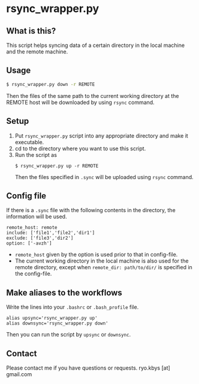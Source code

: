 # rsync_wrapper.py

## What is this?

This script helps syncing data of a certain directory in the local machine and the remote machine.

## Usage

```bash
$ rsync_wrapper.py down -r REMOTE
```
Then the files of the same path to the current working directory at the REMOTE host will be downloaded by using `rsync` command.

## Setup

1. Put `rsync_wrapper.py` script into any appropriate directory and make it executable.
2. cd to the directory where you want to use this script.
3. Run the script as
   ```
   $ rsync_wrapper.py up -r REMOTE
   ```
   Then the files specified in `.sync` will be uploaded using `rsync` command.

## Config file

If there is a `.sync` file with the following contents in the directory, the information will be used.
```
remote_host: remote
include: ['file1','file2','dir1']
exclude: ['file3','dir2']
option: ['-avzh']
```

- `remote_host` given by the option is used prior to that in config-file.
- The current working directory in the local machine is also used for the remote directory, except when `remote_dir: path/to/dir/` is specified in the config-file.


## Make aliases to the workflows

Write the lines into your `.bashrc` or `.bash_profile` file.
```
alias upsync='rsync_wrapper.py up'
alias downsync='rsync_wrapper.py down'
```
Then you can run the script by `upsync` or `downsync`.

## Contact

Please contact me if you have questions or requests.
ryo.kbys [at] gmail.com

